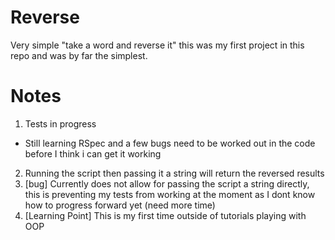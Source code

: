 Reverse
=======

Very simple "take a word and reverse it" this was my first project in this repo and was by far the simplest.

Notes
=====

1. Tests in progress
  * Still learning RSpec and a few bugs need to be worked out in the code before I think i can get it working
2. Running the script then passing it a string will return the reversed results
3. [bug] Currently does not allow for passing the script a string directly, this is preventing my tests from working at the moment as I dont know how to progress forward yet (need more time)
4. [Learning Point] This is my first time outside of tutorials playing with OOP
